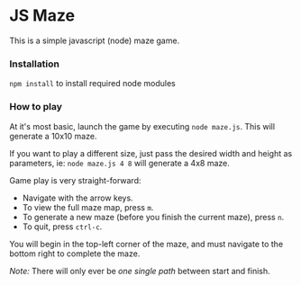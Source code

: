 # JS Maze

This is a simple javascript (node) maze game.

### Installation

`npm install` to install required node modules


### How to play

At it's most basic, launch the game by executing `node maze.js`.  This will generate a 10x10 maze.

If you want to play a different size, just pass the desired width and height as parameters, ie: `node maze.js 4 8` will generate a 4x8 maze.

Game play is very straight-forward:

- Navigate with the arrow keys.
- To view the full maze map, press `m`.
- To generate a new maze (before you finish the current maze), press `n`.
- To quit, press `ctrl-c`.

You will begin in the top-left corner of the maze, and must navigate to the bottom right to complete the maze.

*Note:* There will only ever be _one single path_ between start and finish.
